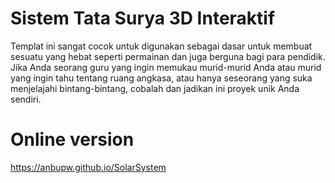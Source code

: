 # Sistem Tata Surya 3D Interaktif
Templat ini sangat cocok untuk digunakan sebagai dasar untuk membuat sesuatu yang hebat seperti permainan dan juga berguna bagi para pendidik. Jika Anda seorang guru yang ingin memukau murid-murid Anda atau murid yang ingin tahu tentang ruang angkasa, atau hanya seseorang yang suka menjelajahi bintang-bintang, cobalah dan jadikan ini proyek unik Anda sendiri.

# Online version
https://anbupw.github.io/SolarSystem
